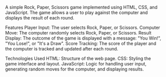 A simple Rock, Paper, Scissors game implemented using HTML, CSS, and JavaScript. The game allows a user to play against the computer and displays the result of each round.



Features
Player Input: The user selects Rock, Paper, or Scissors.
Computer Move: The computer randomly selects Rock, Paper, or Scissors.
Result Display: The outcome of the game is displayed with a message: "You Win!", "You Lose!", or "It's a Draw".
Score Tracking: The score of the player and the computer is tracked and updated after each round.



Technologies Used
HTML: Structure of the web page.
CSS: Styling the game interface and layout.
JavaScript: Logic for handling user input, generating random moves for the computer, and displaying results.
